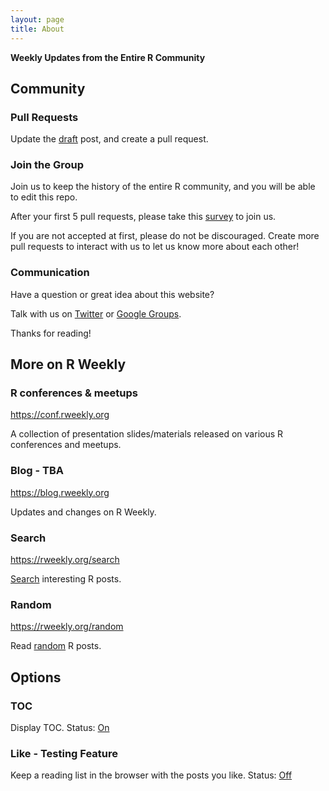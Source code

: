 ```yaml
---
layout: page
title: About
---
```


**Weekly Updates from the Entire R Community**

## Community

### Pull Requests

Update the [draft](https://github.com/rweekly/rweekly.org/blob/gh-pages/draft.md) post, and create a pull request.

### Join the Group

Join us to keep the history of the entire R community, and you will be able to edit this repo. 

After your first 5 pull requests, please take this [survey](https://docs.google.com/forms/d/1WdCjXvWJ1tDSlZNJAroGWCWcqqDjRMAF2VNnZCfn14g/viewform) to join us.

If you are not accepted at first, please do not be discouraged. Create more pull requests to interact with us to let us know more about each other! 

### Communication

Have a question or great idea about this website? 

Talk with us on [Twitter](https://twitter.com/rweekly_org) or [Google Groups](https://groups.google.com/forum/#!forum/rweekly).

Thanks for reading!

## More on R Weekly


### R conferences & meetups

<a href="https://conf.rweekly.org">https://conf.rweekly.org</a>

A collection of presentation slides/materials released on various R conferences and meetups.

### Blog - TBA

<a href="https://blog.rweekly.org">https://blog.rweekly.org</a>

Updates and changes on R Weekly.

### Search

<a href="https://rweekly.org/search">https://rweekly.org/search</a>

[Search](./search.html) interesting R posts.

### Random

<a href="https://rweekly.org/random">https://rweekly.org/random</a>

Read [random](./random.html) R posts.

## Options

### TOC

Display TOC. Status: <a id="toc-status" href="#">On</a>

<script>
if (localStorage.getItem("feature-toc") === 'false'){
    document.getElementById('toc-status').innerText = " Off ";
} else {
    document.getElementById('toc-status').innerText = " On ";
}

function toc_feature(e){
    e.preventDefault();
    if (localStorage.getItem("feature-toc") === 'true'){
        localStorage.setItem("feature-toc", false);
        _paq.push(['trackEvent', 'set-toc', 'false']);
        document.getElementById('toc-status').innerText = " Off ";
        window.location.reload();
    } else {
        localStorage.setItem("feature-toc", true);
        _paq.push(['trackEvent', 'set-toc', 'true']);
        document.getElementById('toc-status').innerText = " On ";
        window.location.reload();
    }
}

document.getElementById('toc-status').addEventListener("click",toc_feature);

</script>


### Like - Testing Feature

Keep a reading list in the browser with the posts you like. Status: <a id="like-status" href="#">Off</a>

<script>
if (localStorage.getItem("feature-like") === 'true'){
    document.getElementById('like-status').innerText = " On ";
} else {
    document.getElementById('like-status').innerText = " Off ";
}

function like_feature(e){
    e.preventDefault();
    if (localStorage.getItem("feature-like") === 'true'){
        localStorage.setItem("feature-like", false);
        _paq.push(['trackEvent', 'set-like', 'false']);
        document.getElementById('like-status').innerText = " Off ";
    } else {
        localStorage.setItem("feature-like", true);
        _paq.push(['trackEvent', 'set-like', 'true']);
        document.getElementById('like-status').innerText = " On ";
    }
}

document.getElementById('like-status').addEventListener("click",like_feature);

</script>


